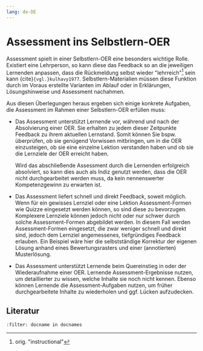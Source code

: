 ```yaml
---
lang: de-DE
---
```


# Assessment ins Selbstlern-OER
Assessment spielt in einer Selbstlern-OER eine besonders wichtige Rolle. Existiert eine Lehrperson, so kann diese das Feedback so an die jeweiligen Lernenden anpassen, dass die Rückmeldung selbst wieder "lehrreich"[^orig-instructional] sein kann {cite}`{vgl.}kulhavy1977`. Selbstlern-Materialien müssen diese Funktion durch im Voraus erstellte Varianten im Ablauf oder in Erklärungen, Lösungshinweise und Assessment nachahmen.

Aus diesen Überlegungen heraus ergeben sich einige konkrete Aufgaben, die Assessment im Rahmen einer Selbstlern-OER erfüllen muss:

- Das Assessment unterstützt Lernende vor, während und nach der Absolvierung einer OER. Sie erhalten zu jedem dieser Zeitpunkte Feedback zu ihrem aktuellen Lernstand. Somit können Sie bspw. überprüfen, ob sie genügend Vorwissen mitbringen, um in die OER einzusteigen, ob sie eine einzelne Lektion verstanden haben und ob sie die Lernziele der OER erreicht haben.
  
  Wird das abschließende Assessment durch die Lernenden erfolgreich absolviert, so kann dies auch als Indiz genutzt werden, dass die OER nicht durchgearbeitet werden muss, da kein nennenswerter Kompetenzgewinn zu erwarten ist.

- Das Assessment liefert schnell und direkt Feedback, soweit möglich. Wenn für ein gewisses Lernziel oder eine Lektion Assessment-Formen wie Quizze eingesetzt werden können, so sind diese zu bevorzugen. Komplexere Lernziele können jedoch nicht oder nur schwer durch solche Assessment-Formen abgebildet werden. In diesem Fall werden Assessment-Formen eingesetzt, die zwar weniger schnell und direkt sind, jedoch dem Lernziel angemessenes, tiefgründiges Feedback erlauben. Ein Beispiel wäre hier die selbstständige Korrektur der eigenen Lösung anhand eines Bewertungsrasters und einer (annotierten) Musterlösung.

- Das Assessment unterstützt Lernende beim Quereinstieg in oder der Wiederaufnahme einer OER. Lernende Assessment-Ergebnisse nutzen, um detaillierter zu wissen, welche Inhalte sie noch nicht kennen. Ebenso können Lernende die Assessment-Aufgaben nutzen, um früher durchgearbeitete Inhalte zu wiederholen und ggf. Lücken aufzudecken.


## Literatur
```{bibliography}
:filter: docname in docnames
```
[^orig-instructional]: orig. "instructional"